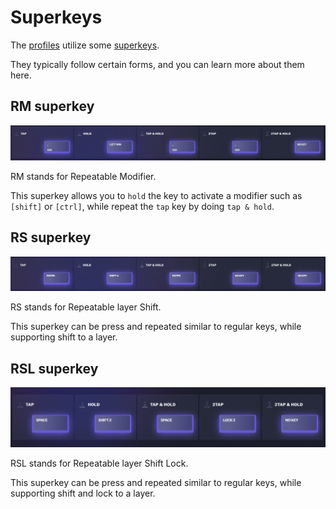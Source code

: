 # Superkeys

The [profiles](../profiles/readme.md) utilize some [superkeys].

They typically follow certain forms, and you can learn more about them here.

## RM superkey

![RM superkey](rm-superkey.png)

RM stands for Repeatable Modifier.

This superkey allows you to `hold` the key to activate a modifier such as `[shift]` or `[ctrl]`,
while repeat the `tap` key by doing `tap & hold`.

## RS superkey

![RS superkey](rs-superkey.png)

RS stands for Repeatable layer Shift.

This superkey can be press and repeated similar to regular keys,
while supporting shift to a layer.

## RSL superkey

![RSL superkey](rsl-superkey.png)

RSL stands for Repeatable layer Shift Lock.

This superkey can be press and repeated similar to regular keys,
while supporting shift and lock to a layer.

[superkeys]: https://dygma.com/blogs/product-development/new-bazecor-software
